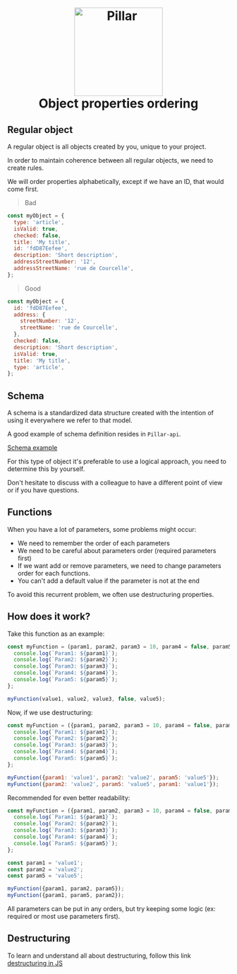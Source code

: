 <h1 align="center">
  <a title="Building financial tools for Canada's entrepreneurs" href="https://pillar.financial">
    <img alt="Pillar" width="200px" src="https://avatars.githubusercontent.com/u/86977965?s=200&v=4" />
    <br/>
  </a>
  Object properties ordering
</h1>

## Regular object

A regular object is all objects created by you, unique to your project.

In order to maintain coherence between all regular objects, we need to create rules.

We will order properties alphabetically, except if we have an ID, that would come first.

> Bad

```js
const myObject = {
  type: 'article',
  isValid: true,
  checked: false,
  title: 'My title',
  id: 'fdD87Eefee',
  description: 'Short description',
  addressStreetNumber: '12',
  addressStreetName: 'rue de Courcelle',
};
```

> Good

```js
const myObject = {
  id: 'fdD87Eefee',
  address: {
    streetNumber: '12',
    streetName: 'rue de Courcelle',
  },
  checked: false,
  description: 'Short description',
  isValid: true,
  title: 'My title',
  type: 'article',
};
```

## Schema

A schema is a standardized data structure created with the intention of using it everywhere we refer to that model.

A good example of schema definition resides in `Pillar-api`.

[Schema example](https://github.com/getPillar/Pillar-api/blob/develop/packages/resource/address/schema.ts)

For this type of object it's preferable to use a logical approach, you need to determine this by yourself.

Don't hesitate to discuss with a colleague to have a different point of view or if you have questions.

## Functions

When you have a lot of parameters, some problems might occur:

- We need to remember the order of each parameters
- We need to be careful about parameters order (required parameters first)
- If we want add or remove parameters, we need to change parameters order for each functions.
- You can't add a default value if the parameter is not at the end

To avoid this recurrent problem, we often use destructuring properties.

## How does it work?

Take this function as an example:

```js
const myFunction = (param1, param2, param3 = 10, param4 = false, param5 = '') => {
  console.log(`Param1: ${param1}`);
  console.log(`Param2: ${param2}`);
  console.log(`Param3: ${param3}`);
  console.log(`Param4: ${param4}`);
  console.log(`Param5: ${param5}`);
};

myFunction(value1, value2, value3, false, value5);
```

Now, if we use destructuring:

```js
const myFunction = ({param1, param2, param3 = 10, param4 = false, param5 = ''}) => {
  console.log(`Param1: ${param1}`);
  console.log(`Param2: ${param2}`);
  console.log(`Param3: ${param3}`);
  console.log(`Param4: ${param4}`);
  console.log(`Param5: ${param5}`);
};

myFunction({param1: 'value1', param2: 'value2', param5: 'value5'});
myFunction({param2: 'value2', param5: 'value5', param1: 'value1'});
```

Recommended for even better readability:

```js
const myFunction = ({param1, param2, param3 = 10, param4 = false, param5 = ''}) => {
  console.log(`Param1: ${param1}`);
  console.log(`Param2: ${param2}`);
  console.log(`Param3: ${param3}`);
  console.log(`Param4: ${param4}`);
  console.log(`Param5: ${param5}`);
};

const param1 = 'value1';
const param2 = 'value2';
const param5 = 'value5';

myFunction({param1, param2, param5});
myFunction({param1, param5, param2});
```

All parameters can be put in any orders, but try keeping some logic (ex: required or most use parameters first).

## Destructuring

To learn and understand all about destructuring, follow this link [destructuring in JS](https://hacks.mozilla.org/2015/05/es6-in-depth-destructuring)

